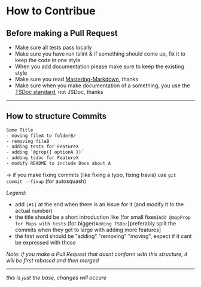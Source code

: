 # How to Contribue

## Before making a Pull Request

- Make sure all tests pass locally
- Make sure you have run tslint & if something should come up, fix it to keep the code in one style
- When you add documentation please make sure to keep the existing style
- Make sure you read [Mastering-Markdown](https://guides.github.com/features/mastering-markdown/), thanks
- Make sure when you make documentation of a something, you use the [TSDoc standard](https://api-extractor.com/pages/tsdoc/doc_comment_syntax/), not JSDoc, thanks

---

## How to structure Commits

```txt
Some Title
- moving fileA to folderB/
- removing fileB
- adding tests for FeatureX
- adding `@prop({ optionA })`
- adding tsdoc for FeatureX
- modify README to include Docs about A
```

-> if you make fixing commits (like fixing a typo, fixing travis) use `git commit --fixup` (for autosquash)

*Legend:*
- add `[#1]` at the end when there is an issue for it (and modify it to the actual number)
- the title should be a short introduction like (for small fixes)`Add @mapProp for Maps with tests` (for bigger)`Adding TSDoc`[preferably split the commits when they get to large with adding more features]
- the first word should be "adding" "removing" "moving", expect if it cant be expressed with those

*Note: if you make a Pull Request that dosnt conform with this structure, it will be first rebased and then merged*

---
*this is just the base, changes will occure*
